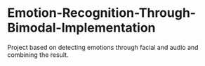 # Emotion-Recognition-Through-Bimodal-Implementation
Project based on detecting emotions through facial and audio and combining the result.
